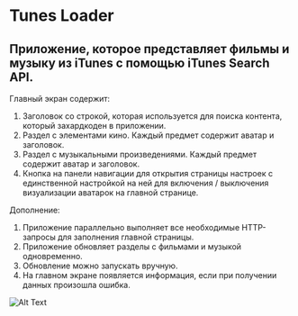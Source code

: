 # Tunes Loader

## Приложение, которое представляет фильмы и музыку из iTunes с помощью iTunes Search API.

Главный экран содержит:
1. Заголовок со строкой, которая используется для поиска контента, который захардкоден в приложении.
2. Раздел с элементами кино. Каждый предмет содержит аватар и заголовок.
3. Раздел с музыкальными произведениями. Каждый предмет содержит аватар и заголовок.
4. Кнопка на панели навигации для открытия страницы настроек с единственной настройкой на ней для включения / выключения визуализации аватарок на главной странице.


Дополнение:
1. Приложение параллельно выполняет все необходимые HTTP-запросы для заполнения главной страницы.
2. Приложение обновляет разделы с фильмами и музыкой одновременно. 
3. Обновление можно запускать вручную.
4. На главном экране появляется информация, если при получении данных произошла ошибка.

![Alt Text](TunLoader.gif)

